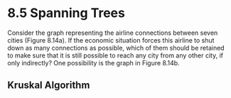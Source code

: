 # 8.5 Spanning Trees

Consider the graph representing the airline connections between seven cities ­(Figure 8.14a). If the economic situation forces this airline to shut down as many connections as possible, which of them should be retained to make sure that it is still possible to reach any city from any other city, if only indirectly? One possibility is the graph in ­Figure 8.14b.

## Kruskal Algorithm